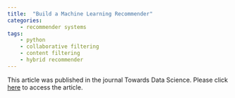 ```yaml
---
title:  "Build a Machine Learning Recommender"
categories: 
    - recommender systems
tags: 
    - python
    - collaborative filtering
    - content filtering
    - hybrid recommender
---
```


This article was published in the journal Towards Data Science. Please click <a target="_new" href="https://towardsdatascience.com/build-a-machine-learning-recommender-72be2a8f96ed">here</a> to access the article.

